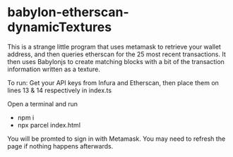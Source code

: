 # babylon-etherscan-dynamicTextures
 
 This is a strange little program that uses metamask to retrieve your wallet address, and then queries etherscan for the 25 most recent transactions. It then uses Babylonjs to create matching blocks with a bit of the transaction information written as a texture.

To run:
 Get your API keys from Infura and Etherscan, then place them on lines 13 & 14 respectively in index.ts
 
 Open a terminal and run
 - npm i
 - npx parcel index.html
 
 You will be promted to sign in with Metamask. You may need to refresh the page if nothing happens afterwards.